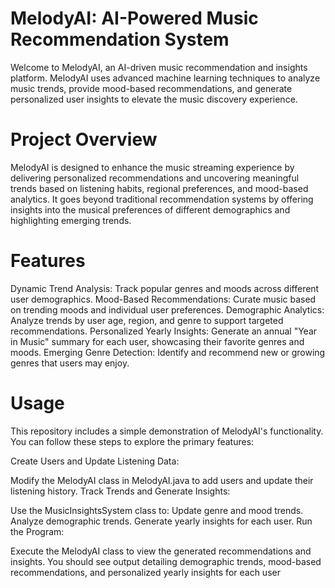 # MelodyAI: AI-Powered Music Recommendation System
Welcome to MelodyAI, an AI-driven music recommendation and insights platform. MelodyAI uses advanced machine learning techniques to analyze music trends, provide mood-based recommendations, and generate personalized user insights to elevate the music discovery experience.

# Project Overview
MelodyAI is designed to enhance the music streaming experience by delivering personalized recommendations and uncovering meaningful trends based on listening habits, regional preferences, and mood-based analytics. It goes beyond traditional recommendation systems by offering insights into the musical preferences of different demographics and highlighting emerging trends.

# Features
Dynamic Trend Analysis: Track popular genres and moods across different user demographics.
Mood-Based Recommendations: Curate music based on trending moods and individual user preferences.
Demographic Analytics: Analyze trends by user age, region, and genre to support targeted recommendations.
Personalized Yearly Insights: Generate an annual "Year in Music" summary for each user, showcasing their favorite genres and moods.
Emerging Genre Detection: Identify and recommend new or growing genres that users may enjoy.

# Usage
This repository includes a simple demonstration of MelodyAI's functionality. You can follow these steps to explore the primary features:

Create Users and Update Listening Data:

Modify the MelodyAI class in MelodyAI.java to add users and update their listening history.
Track Trends and Generate Insights:

Use the MusicInsightsSystem class to:
Update genre and mood trends.
Analyze demographic trends.
Generate yearly insights for each user.
Run the Program:

Execute the MelodyAI class to view the generated recommendations and insights.
You should see output detailing demographic trends, mood-based recommendations, and personalized yearly insights for each user

